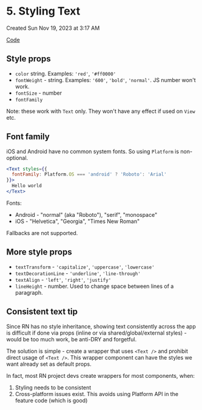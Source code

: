 # 5. Styling Text
Created Sun Nov 19, 2023 at 3:17 AM

[Code](https://github.com/exemplar-codes/DoneWithIt/commit/b9fb64b5c92c0fcdbbb765e477b1a8ca2a81c8d2)

## Style props
- `color` string. Examples: `'red'`,  `'#ff0000'`
- `fontWeight` - string. Examples: `'600'`, `'bold'`, `'normal'`. JS number won't work.
- `fontSize` - number
- `fontFamily`

Note: these work with `Text` only. They won't have any effect if used on `View` etc.

## Font family
iOS and Android have no common system fonts. So using `Platform` is non-optional.

```jsx
<Text styles={{ 
  fontFamily: Platform.OS === 'android' ? 'Roboto': 'Arial'
}}>
  Hello world
</Text>
```

Fonts:
- Android - "normal" (aka "Roboto"), "serif", "monospace"
- iOS - "Helvetica", "Georgia", "Times New Roman"

Fallbacks are not supported.

## More style props
- `textTransform` - `'capitalize'`, `'uppercase'`, `'lowercase'`
- `textDecorationLine` - `'underline'`, `'line-through'`
- `textAlign` - `'left'`, `'right'`, `'justify'`
- `lineHeight` - number. Used to change space between lines of a paragraph.

## Consistent text tip
Since RN has no style inheritance, showing text consistently across the app is difficult if done via props (inline or via shared/global/external styles) - would be too much work, be anti-DRY and forgetful.

The solution is simple - create a wrapper that uses `<Text />` and prohibit direct usage of `<Text />`. This wrapper component can have the styles we want already set as default props.

In fact, most RN project devs create wrappers for most components, when:
1. Styling needs to be consistent
2. Cross-platform issues exist. This avoids using Platform API in the feature code (which is good)